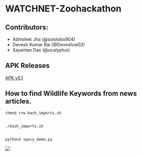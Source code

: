# WATCHNET-Zoohackathon

## Contributors:
- Abhishek Jha (@sololobo904)
- Devesh Kumar Rai (@Deveshrai02)
- Sayantan Das (@ucalyptus)

## APK Releases
[APK v0.1](https://github.com/ucalyptus/WATCHNET-Zoohackathon/wiki/)


## How to find Wildlife Keywords from news articles.

```
chmod r+w bash_imports.sh


./bash_imports.sh


python3 spacy_demo.py
```


![](http://ucalyptus.github.io/WATCHNET-Zoohackathon/1.png)
